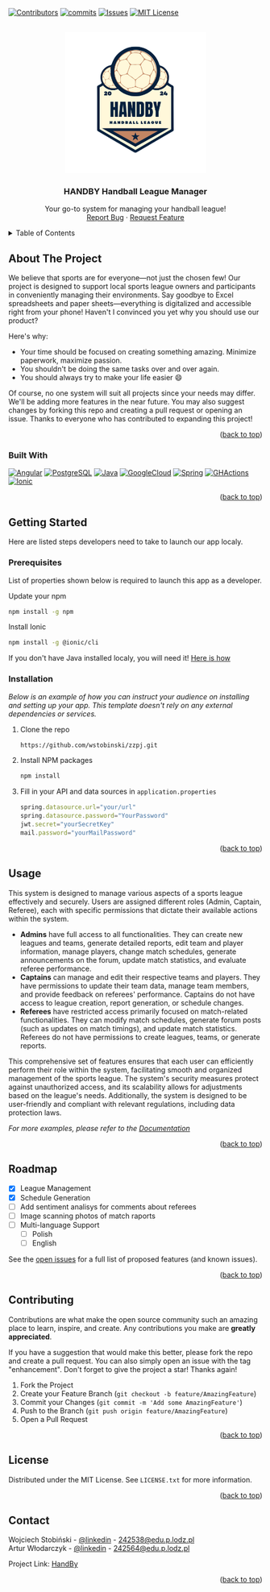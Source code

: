 [![Contributors][contributors-shield]][contributors-url]
[![commits][commits-shield]][commits-url]
[![Issues][issues-shield]][issues-url]
[![MIT License][license-shield]][license-url]



<!-- PROJECT LOGO -->
<br />
<div align="center">
  <a href="https://github.com/wstobinski/zzpj">
    <img src="readmeUtil/logo.png" alt="Logo" width="280" height="280">
  </a>

  <h3 align="center">HANDBY Handball League Manager</h3>

  <p align="center">
    Your go-to system for managing your handball league!
    <br />
    <a href="https://github.com/wstobinski/zzpj/issues">Report Bug</a>
    ·
    <a href="https://github.com/wstobinski/zzpj/issues">Request Feature</a>
  </p>
</div>



<!-- TABLE OF CONTENTS -->
<details>
  <summary>Table of Contents</summary>
  <ol>
    <li>
      <a href="#about-the-project">About The Project</a>
      <ul>
        <li><a href="#built-with">Built With</a></li>
      </ul>
    </li>
    <li>
      <a href="#getting-started">Getting Started</a>
      <ul>
        <li><a href="#prerequisites">Prerequisites</a></li>
        <li><a href="#installation">Installation</a></li>
      </ul>
    </li>
    <li><a href="#usage">Usage</a></li>
    <li><a href="#roadmap">Roadmap</a></li>
    <li><a href="#contributing">Contributing</a></li>
    <li><a href="#license">License</a></li>
    <li><a href="#contact">Contact</a></li>
  </ol>
</details>



<!-- ABOUT THE PROJECT -->
## About The Project

We believe that sports are for everyone—not just the chosen few! Our project is designed to support local sports league owners and participants in conveniently managing their environments. Say goodbye to Excel spreadsheets and paper sheets—everything is digitalized and accessible right from your phone! Haven't I convinced you yet why you should use our product?

Here's why:

* Your time should be focused on creating something amazing. Minimize paperwork, maximize passion.
* You shouldn't be doing the same tasks over and over again.
* You should always try to make your life easier 😄
  
Of course, no one system will suit all projects since your needs may differ. We'll be adding more features in the near future. You may also suggest changes by forking this repo and creating a pull request or opening an issue. Thanks to everyone who has contributed to expanding this project!

<p align="right">(<a href="#readme-top">back to top</a>)</p>



### Built With

[![Angular][Angular.io]][Angular-url]
[![PostgreSQL][PostgreSQL]][PostgreSQL-url]
[![Java][Java]][Java-url]
[![GoogleCloud][GoogleCloud]][GoogleCloud-url]
[![Spring][Spring]][Spring-url]
[![GHActions][GHActions]][GHActions-url]
[![Ionic][Ionic]][Ionic-url]


<p align="right">(<a href="#readme-top">back to top</a>)</p>



<!-- GETTING STARTED -->
## Getting Started

Here are listed steps developers need to take to launch our app localy.

### Prerequisites

List of properties shown below is required to launch this app as a developer.

Update your npm
  ```sh
  npm install -g npm
  ```
Install Ionic
  ```sh
  npm install -g @ionic/cli
  ```
If you don't have Java installed localy, you will need it! [Here is how](https://www.java.com/en/download/help/windows_manual_download.html)

### Installation

_Below is an example of how you can instruct your audience on installing and setting up your app. This template doesn't rely on any external dependencies or services._

1. Clone the repo
   
   ```sh
   https://github.com/wstobinski/zzpj.git
   ```
2. Install NPM packages
   ```sh
   npm install
   ```
3. Fill in your API and data sources in `application.properties`
   ```js
   spring.datasource.url="your/url"
   spring.datasource.password="YourPassword"
   jwt.secret="yourSecretKey"
   mail.password="yourMailPassword"
   ```

<p align="right">(<a href="#readme-top">back to top</a>)</p>



<!-- USAGE EXAMPLES -->
## Usage

This system is designed to manage various aspects of a sports league effectively and securely. Users are assigned different roles (Admin, Captain, Referee), each with specific permissions that dictate their available actions within the system.

- **Admins** have full access to all functionalities. They can create new leagues and teams, generate detailed reports, edit team and player information, manage players, change match schedules, generate announcements on the forum, update match statistics, and evaluate referee performance.
- **Captains** can manage and edit their respective teams and players. They have permissions to update their team data, manage team members, and provide feedback on referees' performance. Captains do not have access to league creation, report generation, or schedule changes.
- **Referees** have restricted access primarily focused on match-related functionalities. They can modify match schedules, generate forum posts (such as updates on match timings), and update match statistics. Referees do not have permissions to create leagues, teams, or generate reports.

This comprehensive set of features ensures that each user can efficiently perform their role within the system, facilitating smooth and organized management of the sports league. The system's security measures protect against unauthorized access, and its scalability allows for adjustments based on the league's needs. Additionally, the system is designed to be user-friendly and compliant with relevant regulations, including data protection laws.

_For more examples, please refer to the [Documentation](https://example.com)_

<p align="right">(<a href="#readme-top">back to top</a>)</p>



<!-- ROADMAP -->
## Roadmap

- [x] League Management
- [x] Schedule Generation
- [ ] Add sentiment analisys for comments about referees
- [ ] Image scanning photos of match raports 
- [ ] Multi-language Support
    - [ ] Polish
    - [ ] English

See the [open issues](https://github.com/wstobinski/zzpj/issues) for a full list of proposed features (and known issues).

<p align="right">(<a href="#readme-top">back to top</a>)</p>



<!-- CONTRIBUTING -->
## Contributing

Contributions are what make the open source community such an amazing place to learn, inspire, and create. Any contributions you make are **greatly appreciated**.

If you have a suggestion that would make this better, please fork the repo and create a pull request. You can also simply open an issue with the tag "enhancement".
Don't forget to give the project a star! Thanks again!

1. Fork the Project
2. Create your Feature Branch (`git checkout -b feature/AmazingFeature`)
3. Commit your Changes (`git commit -m 'Add some AmazingFeature'`)
4. Push to the Branch (`git push origin feature/AmazingFeature`)
5. Open a Pull Request

<p align="right">(<a href="#readme-top">back to top</a>)</p>



<!-- LICENSE -->
## License

Distributed under the MIT License. See `LICENSE.txt` for more information.

<p align="right">(<a href="#readme-top">back to top</a>)</p>



<!-- CONTACT -->
## Contact

Wojciech Stobiński - [@linkedin](https://www.linkedin.com/in/wojtek-stobiński-3124b5217) - 242538@edu.p.lodz.pl\
Artur Włodarczyk - [@linkedin](https://www.linkedin.com/in/artur-w%C5%82odarczyk/) - 242564@edu.p.lodz.pl

Project Link: [HandBy](https://github.com/wstobinski/zzpj)

<p align="right">(<a href="#readme-top">back to top</a>)</p>



[contributors-shield]: https://img.shields.io/badge/Contributors-6-blue?style=for-the-badge
[contributors-url]: https://github.com/wstobinski/zzpj/graphs/contributors

[commits-shield]: https://img.shields.io/github/commit-activity/t/wstobinski/zzpj?style=for-the-badge&color=%231FB141
[commits-url]: https://github.com/wstobinski/zzpj/commits/main/

[stars-shield]: https://img.shields.io/github/stars/othneildrew/Best-README-Template.svg?style=for-the-badge
[stars-url]: https://github.com/othneildrew/Best-README-Template/stargazers

[issues-shield]: https://img.shields.io/github/issues/wstobinski/zzpj?style=for-the-badge&logo=GitBook&label=Issues
[issues-url]: https://github.com/wstobinski/zzpj/issues

[license-shield]: https://img.shields.io/github/license/wstobinski/zzpj?style=for-the-badge&color=%23C71D23
[license-url]: https://github.com/wstobinski/zzpj/blob/main/LICENSE

[product-screenshot]: images/screenshot.png

[Spring]: https://img.shields.io/badge/spring-%236DB33F.svg?style=for-the-badge&logo=spring&logoColor=white
[Spring-url]: https://spring.io/projects/spring-boot/
[PostgreSQL]: https://img.shields.io/badge/postgres-%23316192.svg?style=for-the-badge&logo=postgresql&logoColor=white
[PostgreSQL-url]: https://www.postgresql.org.pl/
[GoogleCloud]: https://img.shields.io/badge/GoogleCloud-%234285F4.svg?style=for-the-badge&logo=google-cloud&logoColor=white
[GoogleCloud-url]: https://cloud.google.com/
[Angular.io]: https://img.shields.io/badge/Angular-DD0031?style=for-the-badge&logo=angular&logoColor=white
[Angular-url]: https://angular.io/
[GHActions]: https://img.shields.io/badge/github%20actions-%232671E5.svg?style=for-the-badge&logo=githubactions&logoColor=white
[GHActions-url]: https://docs.github.com/en/actions
[Java]: https://img.shields.io/badge/java-%23ED8B00.svg?style=for-the-badge&logo=openjdk&logoColor=white
[Java-url]: https://www.java.com/pl/
[Ionic]: https://img.shields.io/badge/Ionic-%233880FF.svg?style=for-the-badge&logo=Ionic&logoColor=white
[Ionic-url]: https://ionicframework.com/docs
